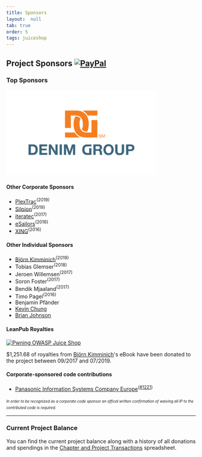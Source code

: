 ```yaml
---
title: Sponsors
layout:  null
tab: true
order: 5
tags: juiceshop
---
```


## Project Sponsors [![PayPal](https://www.paypalobjects.com/en_US/i/btn/btn_donate_SM.gif)](https://www.paypal.com/cgi-bin/webscr?cmd=_donations&business=paypal%40owasp%2eorg&lc=BM&item_name=OWASP%20Juice%20Shop%20Project&item_number=OWASP%20Foundation&no_note=0&currency_code=USD&bn=PP%2dDonationsBF)

### Top Sponsors

[![Denim Group](assets/images/300px-Denim-group_trans.png)](http://www.denimgroup.com/) <!-- 26.08.2018 / 20.09.2019 -->

#### Other Corporate Sponsors

* [PlexTrac](https://plextrac.com)<sup>(2019)</sup>
* [Silpion](https://silpion.de)<sup>(2019)</sup>
* [iteratec](https://www.iteratec.de/)<sup>(2017)</sup> <!-- 30.11.2017 -->
* [eSailors](https://www.esailors.de/)<sup>(2016)</sup> <!-- 31.07.2017 -->
* [XING](https://corporate.xing.com/en/about-xing/security/)<sup>(2016)</sup> <!-- 26.09.2016 -->

#### Other Individual Sponsors

* [Björn Kimminich](htrps://kimminich.de)<sup>(2019)</sup>
* Tobias Glemser<sup>(2018)</sup>
* Jeroen Willemsen<sup>(2017)</sup>
* Soron Foster<sup>(2017)</sup>
* Bendik Mjaaland<sup>(2017)</sup>
* Timo Pagel<sup>(2016)</sup>
* Benjamin Pfänder
* [Kevin Chung](https://twitter.com/kchungco)
* [Brian Johnson](http://www.7minsec.com/)

#### LeanPub Royalties

[![Pwning OWASP Juice Shop](https://raw.githubusercontent.com/bkimminich/pwning-juice-shop/master/cover_small.jpg)](https://leanpub.com/juice-shop)

$1,251.68 of royalties from [Björn Kimminich](https://kimminich.de)'s
eBook have been donated to the project between 09/2017 and 07/2019.

#### Corporate-sponsored code contributions

* [Panasonic Information Systems Company Europe](https://application.job.panasonic.eu/data/ruP0pHQvHrGZJKvL/rc.php?nav=jobsearch&custval12=ite&lang=EN&custval11=PBSEU_GER)<sup>([#1221](https://github.com/bkimminich/juice-shop/pull/1221))</sup>

<small><small>_In order to be recognized as a corporate code sponsor an offical
written confirmation of waiving all IP to the contributed code is
required._</small></small>

---

### Current Project Balance

You can find the current project balance along with a history of all
donations and spendings in the
[Chapter and Project Transactions](https://docs.google.com/spreadsheets/d/14UWhT7SbJAmNBES1ZYdRk8N5f8S2jVkbQbLZz26eM0I/edit#gid=1346179950&range=C323)
spreadsheet.
